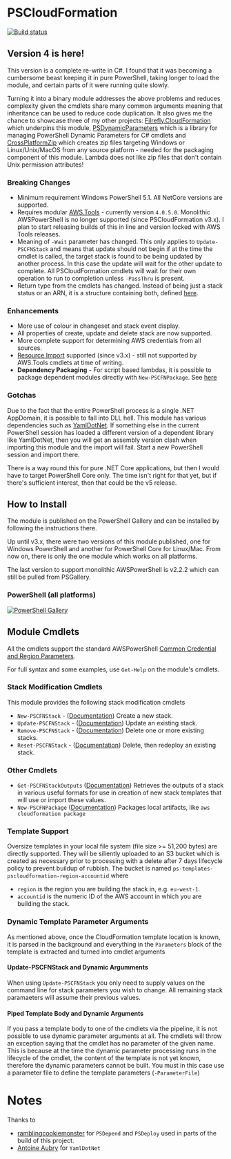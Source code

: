 # PSCloudFormation
[![Build status](https://ci.appveyor.com/api/projects/status/fgt7d0icj7emc6hl/branch/master?svg=true)](https://ci.appveyor.com/project/fireflycons/pscloudformation/branch/master)

## Version 4 is here!

This version is a complete re-write in C#. I found that it was becoming a cumbersome beast keeping it in pure PowerShell, taking longer to load the module, and certain parts of it were running quite slowly.

Turning it into a binary module addresses the above problems and reduces complexity given the cmdlets share many common arguments meaning that inheritance can be used to reduce code duplication. It also gives me the chance to showcase three of my other projects: [Filrefly.CloudFormation](https://github.com/fireflycons/Firefly.CloudFormation) which underpins this module, [PSDynamicParameters](https://github.com/fireflycons/PSDynamicParameters) which is a library for managing PowerShell Dynamic Parameters for C# cmdlets and [CrossPlatformZip](https://github.com/fireflycons/CrossPlatformZip) which creates zip files targeting Windows or Linux/Unix/MacOS from any source platform - needed for the packaging component of this module. Lambda does not like zip files that don't contain Unix permission attributes!

### Breaking Changes

* Minimum requirement Windows PowerShell 5.1. All NetCore versions are supported.
* Requires modular [AWS.Tools](https://github.com/aws/aws-tools-for-powershell/issues/67) - currently version `4.0.5.0`. Monolithic AWSPowerShell is no longer supported (since PSCloudFormation v3.x). I plan to start releasing builds of this in line and version locked with AWS Tools releases.
* Meaning of `-Wait` parameter has changed. This only applies to `Update-PSCFNStack` and means that update should not begin if at the time the cmdlet is called, the target stack is found to be being updated by another process. In this case the update will wait for the other update to complete. All PSCloudFormation cmdlets will wait for their own operation to run to completion unless `-PassThru` is present.
* Return type from the cmdlets has changed. Instead of being just a stack status or an ARN, it is a structure containing both, defined [here](https://fireflycons.github.io/Firefly-CloudFormation/api/Firefly.CloudFormation.Model.CloudFormationResult.html).

### Enhancements

* More use of colour in changeset and stack event display.
* All properties of create, update and delete stack are now supported.
* More complete support for determining AWS credentials from all sources.
* [Resource Import](https://docs.aws.amazon.com/AWSCloudFormation/latest/UserGuide/resource-import.html) supported (since v3.x) - still not supported by AWS.Tools cmdlets at time of writing.
* **Dependency Packaging** - For script based lambdas, it is possible to package dependent modules directly with `New-PSCFNPackage`. See [here](https://fireflycons.github.io/PSCloudFormation/articles/lambda-packager.html)

### Gotchas

Due to the fact that the entire PowerShell process is a single .NET AppDomain, it is possible to fall into DLL hell. This module has various dependencies such as [YamlDotNet](https://github.com/aaubry/YamlDotNet). If something else in the current PowerShell session has loaded a different version of a dependent library like YamlDotNet, then you will get an assembly version clash when importing this module and the import will fail. Start a new PowerShell session and import there.

There is a way round this for pure .NET Core applications, but then I would have to target PowerShell Core only. The time isn't right for that yet, but if there's sufficient interest, then that could be the v5 release.

## How to Install

The module is published on the PowerShell Gallery and can be installed by following the instructions there.

Up until v3.x, there were two versions of this module published, one for Windows PowerShell and another for PowerShell Core for Linux/Mac. From now on, there is only the one module which works on all platforms.

The last version to support monolithic AWSPowerShell is v2.2.2 which can still be pulled from PSGallery.

### PowerShell (all platforms)
[![PowerShell Gallery](https://img.shields.io/powershellgallery/v/PSCloudFormation)](https://www.powershellgallery.com/packages/PSCloudFormation)


## Module Cmdlets

All the cmdlets support the standard AWSPowerShell [Common Credential and Region Parameters](https://docs.aws.amazon.com/powershell/latest/reference/items/pstoolsref-commonparams.html).

For full syntax and some examples, use `Get-Help` on the module's cmdlets.

### Stack Modification Cmdlets

This module provides the following stack modification cmdlets

- `New-PSCFNStack` - ([Documentation](https://fireflycons.github.io/PSCloudFormation/cmdlets/New-PSCFNStack.html)) Create a new stack.
- `Update-PSCFNStack` - ([Documentation](https://fireflycons.github.io/PSCloudFormation/cmdlets/Update-PSCFNStack.html)) Update an existing stack.
- `Remove-PSCFNStack` - ([Documentation](https://fireflycons.github.io/PSCloudFormation/cmdlets/Remove-PSCFNStack.html)) Delete one or more existing stacks.
- `Reset-PSCFNStack` - ([Documentation](https://fireflycons.github.io/PSCloudFormation/cmdlets/Reset-PSCFNStack.html)) Delete, then redeploy an existing stack.

### Other Cmdlets

- `Get-PSCFNStackOutputs` ([Documentation](https://fireflycons.github.io/PSCloudFormation/cmdlets/Get-PSCFNStackOutputs.html)) Retrieves the outputs of a stack in various useful formats for use in creation of new stack templates that will use or import these values.
- `New-PSCFNPackage` ([Documentation](https://fireflycons.github.io/PSCloudFormation/cmdlets/New-PSCFNPackage.html)) Packages local artifacts, like `aws cloudformation package`

### Template Support

Oversize templates in your local file system (file size >= 51,200 bytes) are directly supported. They will be siliently uploaded to an S3 bucket which is created as necessary prior to processing with a delete after 7 days lifecycle policy to prevent buildup of rubbish. The bucket is named `ps-templates-pscloudformation-region-accountid` where
* `region` is the region you are building the stack in, e.g. `eu-west-1`.
* `accountid` is the numeric ID of the AWS account in which you are building the stack.

### Dynamic Template Parameter Arguments

As mentioned above, once the CloudFormation template location is known, it is parsed in the background and everything in the `Parameters` block of the template is extracted and turned into cmdlet arguments


#### Update-PSCFNStack and Dynamic Argumments

When using `Update-PSCFNStack` you only need to supply values on the command line for stack parameters you wish to change. All remaining stack paramaeters will assume their previous values.

#### Piped Template Body and Dynamic Arguments

If you pass a template body to one of the cmdlets via the pipeline, it is not possible to use dynamic parameter arguments at all. The cmdlets will throw an exception saying that the cmdlet has no parameter of the given name. This is because at the time the dynamic parameter processing runs in the lifecycle of the cmdlet, the content of the template is not yet known, therefore the dynamic parameters cannot be built. You must in this case use a parameter file to define the template parameters (`-ParameterFile`)

# Notes

Thanks to

* [ramblingcookiemonster](http://ramblingcookiemonster.github.io/) for `PSDepend` and `PSDeploy` used in parts of the build of this project.
* [Antoine Aubry](https://github.com/aaubry/YamlDotNet) for `YamlDotNet`